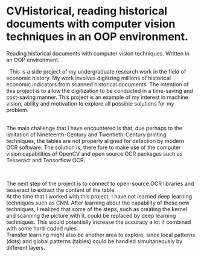 # CVHistorical, reading historical documents with computer vision techniques in an OOP environment. 
Reading historical documents with computer vision techniques. Written in an OOP environment.<br />

&nbsp;
This is a side project of my undergraduate research work in the field of economic history. My work involves digitizing millions of historical economic indicators from scanned historical documents. The intention of this project is to allow the digitization to be conducted in a time-saving and cost-saving manner. This project is an example of my interest in machine vision, ability and motivation to explore all possible solutions for my problem. <br />
&nbsp;
&nbsp;

The main challenge that I have encountered is that, due perhaps to the limitation of Nineteenth-Century and Twentieth-Century printing techniques, the tables are not properly aligned for detection by modern OCR software.  The solution is, there fore to make use of the computer vision capabilities of OpenCV and open source OCR packages such as Tesseract and Tensorflow OCR.   <br />

&nbsp;
&nbsp;
&nbsp;

The next step of the project is to connect to open-source OCR libraries and tesseract to extract the content of the table. <br />
At the time that I worked with this project, I have not learned deep learning techniques such as CNN. After learning about the capability of these new techniques, I realized that some of the steps, such as creating the kernel and scanning the picture with it, could be replaced by deep learning techniques. This would potentially increase the accuracy a lot if combined with some hard-coded rules. <br />
Transfer learning might also be another area to explore, since local patterns (dots) and global patterns (tables) could be handled simultaneously by different layers.  <br />

